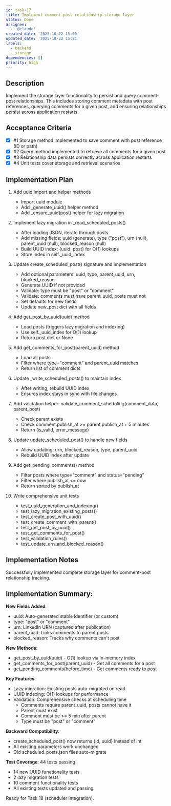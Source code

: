 ```yaml
---
id: task-17
title: Implement comment-post relationship storage layer
status: Done
assignee:
  - '@claude'
created_date: '2025-10-22 15:05'
updated_date: '2025-10-22 15:21'
labels:
  - backend
  - storage
dependencies: []
priority: high
---
```


## Description

<!-- SECTION:DESCRIPTION:BEGIN -->
Implement the storage layer functionality to persist and query comment-post relationships. This includes storing comment metadata with post references, querying comments for a given post, and ensuring relationships persist across application restarts.
<!-- SECTION:DESCRIPTION:END -->

## Acceptance Criteria
<!-- AC:BEGIN -->
- [x] #1 Storage method implemented to save comment with post reference (ID or path)
- [x] #2 Query method implemented to retrieve all comments for a given post
- [x] #3 Relationship data persists correctly across application restarts
- [x] #4 Unit tests cover storage and retrieval scenarios
<!-- AC:END -->

## Implementation Plan

<!-- SECTION:PLAN:BEGIN -->
1. Add uuid import and helper methods
   - Import uuid module
   - Add _generate_uuid() helper method
   - Add _ensure_uuid(post) helper for lazy migration

2. Implement lazy migration in _read_scheduled_posts()
   - After loading JSON, iterate through posts
   - Add missing fields: uuid (generate), type ("post"), urn (null), parent_uuid (null), blocked_reason (null)
   - Build UUID index: {uuid: post} for O(1) lookups
   - Store index in self._uuid_index

3. Update create_scheduled_post() signature and implementation
   - Add optional parameters: uuid, type, parent_uuid, urn, blocked_reason
   - Generate UUID if not provided
   - Validate: type must be "post" or "comment"
   - Validate: comments must have parent_uuid, posts must not
   - Set defaults for new fields
   - Update new_post dict with all fields

4. Add get_post_by_uuid(uuid) method
   - Load posts (triggers lazy migration and indexing)
   - Use self._uuid_index for O(1) lookup
   - Return post dict or None

5. Add get_comments_for_post(parent_uuid) method
   - Load all posts
   - Filter where type="comment" and parent_uuid matches
   - Return list of comment dicts

6. Update _write_scheduled_posts() to maintain index
   - After writing, rebuild UUID index
   - Ensures index stays in sync with file changes

7. Add validation helper: validate_comment_scheduling(comment_data, parent_post)
   - Check parent exists
   - Check comment.publish_at >= parent.publish_at + 5 minutes
   - Return (is_valid, error_message)

8. Update update_scheduled_post() to handle new fields
   - Allow updating: urn, blocked_reason, type, parent_uuid
   - Rebuild UUID index after update

9. Add get_pending_comments() method
   - Filter posts where type="comment" and status="pending"
   - Filter where publish_at <= now
   - Return sorted by publish_at

10. Write comprehensive unit tests
    - test_uuid_generation_and_indexing()
    - test_lazy_migration_existing_posts()
    - test_create_post_with_uuid()
    - test_create_comment_with_parent()
    - test_get_post_by_uuid()
    - test_get_comments_for_post()
    - test_validation_rules()
    - test_update_urn_and_blocked_reason()
<!-- SECTION:PLAN:END -->

## Implementation Notes

<!-- SECTION:NOTES:BEGIN -->
Successfully implemented complete storage layer for comment-post relationship tracking.

## Implementation Summary:

**New Fields Added**:
- uuid: Auto-generated stable identifier (or custom)
- type: "post" or "comment" 
- urn: LinkedIn URN (captured after publication)
- parent_uuid: Links comments to parent posts
- blocked_reason: Tracks why comments can't post

**New Methods**:
- get_post_by_uuid(uuid) - O(1) lookup via in-memory index
- get_comments_for_post(parent_uuid) - Get all comments for a post
- get_pending_comments(before_time) - Get comments ready to post

**Key Features**:
- Lazy migration: Existing posts auto-migrated on read
- UUID indexing: O(1) lookups for performance
- Validation: Comprehensive checks at scheduling time
  - Comments require parent_uuid, posts cannot have it
  - Parent must exist
  - Comment must be >= 5 min after parent
  - Type must be "post" or "comment"

**Backward Compatibility**:
- create_scheduled_post() now returns {id, uuid} instead of int
- All existing parameters work unchanged
- Old scheduled_posts.json files auto-migrate

**Test Coverage**: 44 tests passing
- 14 new UUID functionality tests
- 2 lazy migration tests
- 10 comment functionality tests
- All existing tests updated and passing

Ready for Task 18 (scheduler integration).
<!-- SECTION:NOTES:END -->
